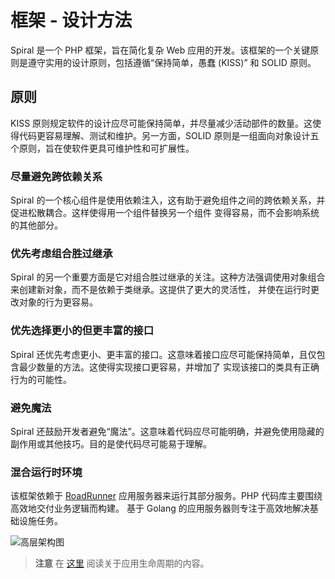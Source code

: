 # 框架 - 设计方法

Spiral 是一个 PHP 框架，旨在简化复杂 Web 应用的开发。该框架的一个关键原则是遵守实用的设计原则，包括遵循“保持简单，愚蠢 
(KISS)” 和 SOLID 原则。

## 原则

KISS 原则规定软件的设计应尽可能保持简单，并尽量减少活动部件的数量。这使得代码更容易理解、测试和维护。另一方面，SOLID 
原则是一组面向对象设计五个原则，旨在使软件更具可维护性和可扩展性。

### 尽量避免跨依赖关系

Spiral 的一个核心组件是使用依赖注入，这有助于避免组件之间的跨依赖关系，并促进松散耦合。这样使得用一个组件替换另一个组件 
变得容易，而不会影响系统的其他部分。

### 优先考虑组合胜过继承

Spiral 的另一个重要方面是它对组合胜过继承的关注。这种方法强调使用对象组合来创建新对象，而不是依赖于类继承。这提供了更大的灵活性，
并使在运行时更改对象的行为更容易。

### 优先选择更小的但更丰富的接口

Spiral 还优先考虑更小、更丰富的接口。这意味着接口应尽可能保持简单，且仅包含最少数量的方法。这使得实现接口更容易，并增加了
实现该接口的类具有正确行为的可能性。

### 避免魔法

Spiral 还鼓励开发者避免“魔法”。这意味着代码应尽可能明确，并避免使用隐藏的副作用或其他技巧。目的是使代码尽可能易于理解。

### 混合运行时环境

该框架依赖于 [RoadRunner](https://roadrunner.dev) 应用服务器来运行其部分服务。PHP 代码库主要围绕高效地交付业务逻辑而构建。
基于 Golang 的应用服务器则专注于高效地解决基础设施任务。

![高层架构图](https://user-images.github.com/773481/180764832-d91daec4-36fb-4651-ace3-64e0ac2f20)

> **注意**
> 在 [这里](../framework/lifecycle.md) 阅读关于应用生命周期的内容。
